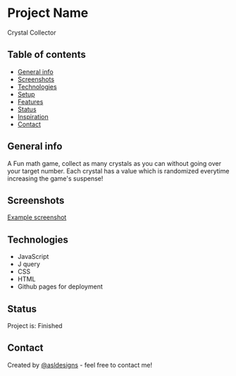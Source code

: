 # Project Name
Crystal Collector

## Table of contents
* [General info](#general-info)
* [Screenshots](#screenshots)
* [Technologies](#technologies)
* [Setup](#setup)
* [Features](#features)
* [Status](#status)
* [Inspiration](#inspiration)
* [Contact](#contact)

## General info

A Fun math game, collect as many crystals as you can without going over your target number. Each crystal has a value which is randomized everytime increasing the game's suspense!

## Screenshots
[Example screenshot](./img/crystal-collector.png)

## Technologies
* JavaScript
* J query
* CSS
* HTML
* Github pages for deployment


## Status
Project is: Finished


## Contact
Created by [@asldesigns](https://portfolio.aslwebdesign.net) - feel free to contact me!